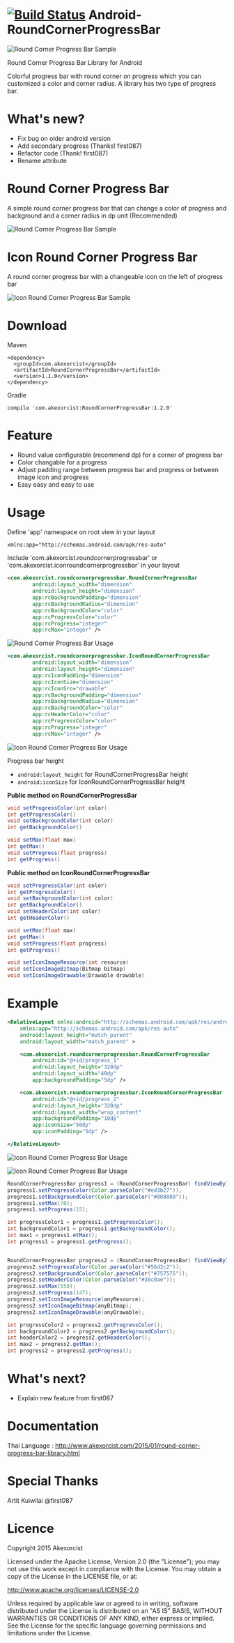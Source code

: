  [![Build Status](https://travis-ci.org/akexorcist/Android-RoundCornerProgressBar.svg?branch=master)](https://travis-ci.org/akexorcist/Android-RoundCornerProgressBar)
Android-RoundCornerProgressBar
==============================

![Round Corner Progress Bar Sample](https://raw.githubusercontent.com/akexorcist/Android-RoundCornerProgressBar/master/image/header.jpg)

Round Corner Progress Bar Library for Android

Colorful progress bar with round corner on progress which you can customized a color and corner radius. A library has two type of progress bar.


What's new?
===========================
* Fix bug on older android version
* Add secondary progress (Thanks! first087)
* Refactor code (Thank! first087)
* Rename attribute


Round Corner Progress Bar
===============================

A simple round corner progress bar that can change a color of progress and background and a corner radius in dp unit (Recommended)

![Round Corner Progress Bar Sample](https://raw.githubusercontent.com/akexorcist/Android-RoundCornerProgressBar/master/image/screenshot_02.png)


Icon Round Corner Progress Bar
===============================

A round corner progress bar with a changeable icon on the left of progress bar

![Icon Round Corner Progress Bar Sample](https://raw.githubusercontent.com/akexorcist/Android-RoundCornerProgressBar/master/image/screenshot_01.png)



Download
===============================

Maven
```
<dependency>
  <groupId>com.akexorcist</groupId>
  <artifactId>RoundCornerProgressBar</artifactId>
  <version>1.1.0</version>
</dependency>
```

Gradle
```
compile 'com.akexorcist:RoundCornerProgressBar:1.2.0'
```

Feature
===========================
* Round value configurable (recommend dp) for a corner of progress bar 
* Color changable for a progress
* Adjust padding range between progress bar and progress or between image icon and progress
* Easy easy and easy to use


Usage
===========================
Define 'app' namespace on root view in your layout

```xml
xmlns:app="http://schemas.android.com/apk/res-auto"
```


Include 'com.akexorcist.roundcornerprogressbar' or 'com.akexorcist.iconroundcornerprogressbar' in your layout

```xml
<com.akexorcist.roundcornerprogressbar.RoundCornerProgressBar
        android:layout_width="dimension"
        android:layout_height="dimension"
        app:rcBackgroundPadding="dimension"
        app:rcBackgroundRadius="dimension"
        app:rcBackgroundColor="color"
        app:rcProgressColor="color"
        app:rcProgress="integer"
        app:rcMax="integer" />
```

![Round Corner Progress Bar Usage](https://raw.githubusercontent.com/akexorcist/Android-RoundCornerProgressBar/master/image/usage_002.jpg)


```xml
<com.akexorcist.roundcornerprogressbar.IconRoundCornerProgressBar
        android:layout_width="dimension"
        android:layout_height="dimension"
        app:rcIconPadding="dimension"
        app:rcIconSize="dimension"
        app:rcIconSrc="drawable"
        app:rcBackgroundPadding="dimension"
        app:rcBackgroundRadius="dimension"
        app:rcBackgroundColor="color"
        app:rcHeaderColor="color"
        app:rcProgressColor="color"
        app:rcProgress="integer"
        app:rcMax="integer" />
```
![Icon Round Corner Progress Bar Usage](https://raw.githubusercontent.com/akexorcist/Android-RoundCornerProgressBar/master/image/usage_001.jpg)


Progress bar height 
* ```android:layout_height``` for RoundCornerProgressBar height 
* ```android:iconSize``` for IconRoundCornerProgressBar height




**Public method on RoundCornerProgressBar**
```java
void setProgressColor(int color)
int getProgressColor()
void setBackgroundColor(int color)
int getBackgroundColor()

void setMax(float max)
int getMax()
void setProgress(float progress)
int getProgress()
```



**Public method on IconRoundCornerProgressBar**
```java
void setProgressColor(int color)
int getProgressColor()
void setBackgroundColor(int color)
int getBackgroundColor()
void setHeaderColor(int color)
int getHeaderColor()

void setMax(float max)
int getMax()
void setProgress(float progress)
int getProgress()

void setIconImageResource(int resource)
void setIconImageBitmap(Bitmap bitmap)
void setIconImageDrawable(Drawable drawable)
```


Example
===========================
```xml
<RelativeLayout xmlns:android="http://schemas.android.com/apk/res/android"
    xmlns:app="http://schemas.android.com/apk/res-auto"
    android:layout_height="match_parent" 
    android:layout_width="match_parent" >

    <com.akexorcist.roundcornerprogressbar.RoundCornerProgressBar
        android:id="@+id/progress_1"
        android:layout_height="320dp" 
        android:layout_width="40dp" 
        app:backgroundPadding="5dp" />

    <com.akexorcist.roundcornerprogressbar.IconRoundCornerProgressBar
        android:id="@+id/progress_2"
        android:layout_height="320dp" 
        android:layout_width="wrap_content"
        app:backgroundPadding="10dp"
        app:iconSize="50dp" 
        app:iconPadding="5dp" />

</RelativeLayout>
```
![Icon Round Corner Progress Bar Usage](https://raw.githubusercontent.com/akexorcist/Android-RoundCornerProgressBar/master/image/example_01.jpg)

![Icon Round Corner Progress Bar Usage](https://raw.githubusercontent.com/akexorcist/Android-RoundCornerProgressBar/master/image/example_02.jpg)

```java
RoundCornerProgressBar progress1 = (RoundCornerProgressBar) findViewById(R.id.progress_1);
progress1.setProgressColor(Color.parseColor("#ed3b27"));
progress1.setBackgroundColor(Color.parseColor("#808080"));
progress1.setMax(70);
progress1.setProgress(15);

int progressColor1 = progress1.getProgressColor();
int backgroundColor1 = progress1.getBackgroundColor();
int max1 = progress1.etMax();
int progress1 = progress1.getProgress();


RoundCornerProgressBar progress2 = (RoundCornerProgressBar) findViewById(R.id.progress_1);
progress2.setProgressColor(Color.parseColor("#56d2c2"));
progress2.setBackgroundColor(Color.parseColor("#757575"));
progress2.setHeaderColor(Color.parseColor("#38c0ae"));
progress2.setMax(550);
progress2.setProgress(147);
progress2.setIconImageResource(anyResource);
progress2.setIconImageBitmap(anyBitmap);
progress2.setIconImageDrawable(anyDrawable);

int progressColor2 = progress2.getProgressColor();
int backgroundColor2 = progress2.getBackgroundColor();
int headerColor2 = progress2.getHeaderColor();
int max2 = progress2.getMax();
int progress2 = progress2.getProgress();
```


What's next?
===========================
* Explain new feature from first087


Documentation
===========================
Thai Language : http://www.akexorcist.com/2015/01/round-corner-progress-bar-library.html


Special Thanks
===========================
Artit Kuiwilai @first087


Licence
===========================
Copyright 2015 Akexorcist

Licensed under the Apache License, Version 2.0 (the "License"); you may not use this work except in compliance with the License. You may obtain a copy of the License in the LICENSE file, or at:

http://www.apache.org/licenses/LICENSE-2.0

Unless required by applicable law or agreed to in writing, software distributed under the License is distributed on an "AS IS" BASIS, WITHOUT WARRANTIES OR CONDITIONS OF ANY KIND, either express or implied. See the License for the specific language governing permissions and limitations under the License.
